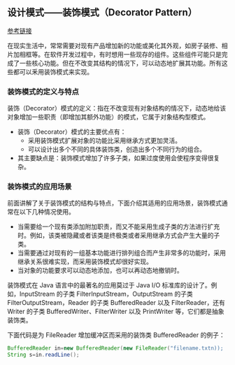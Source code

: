 ## 设计模式——装饰模式（Decorator Pattern）

[参考链接](http://c.biancheng.net/view/1366.html)

在现实生活中，常常需要对现有产品增加新的功能或美化其外观，如房子装修、相片加相框等。在软件开发过程中，有时想用一些现存的组件。这些组件可能只是完成了一些核心功能。但在不改变其结构的情况下，可以动态地扩展其功能。所有这些都可以釆用装饰模式来实现。

### 装饰模式的定义与特点
装饰（Decorator）模式的定义：指在不改变现有对象结构的情况下，动态地给该对象增加一些职责（即增加其额外功能）的模式，它属于对象结构型模式。
* 装饰（Decorator）模式的主要优点有：
  * 采用装饰模式扩展对象的功能比采用继承方式更加灵活。
  * 可以设计出多个不同的具体装饰类，创造出多个不同行为的组合。
* 其主要缺点是：装饰模式增加了许多子类，如果过度使用会使程序变得很复杂。

### 装饰模式的应用场景
前面讲解了关于装饰模式的结构与特点，下面介绍其适用的应用场景，装饰模式通常在以下几种情况使用。
* 当需要给一个现有类添加附加职责，而又不能采用生成子类的方法进行扩充时。例如，该类被隐藏或者该类是终极类或者采用继承方式会产生大量的子类。
* 当需要通过对现有的一组基本功能进行排列组合而产生非常多的功能时，采用继承关系很难实现，而采用装饰模式却很好实现。
* 当对象的功能要求可以动态地添加，也可以再动态地撤销时。

装饰模式在 Java 语言中的最著名的应用莫过于 Java I/O 标准库的设计了。例如，InputStream 的子类 FilterInputStream，OutputStream 的子类 FilterOutputStream，Reader 的子类 BufferedReader 以及 FilterReader，还有 Writer 的子类 BufferedWriter、FilterWriter 以及 PrintWriter 等，它们都是抽象装饰类。

下面代码是为 FileReader 增加缓冲区而采用的装饰类 BufferedReader 的例子：
```java
BufferedReader in=new BufferedReader(new FileReader("filename.txtn));
String s=in.readLine();
```
